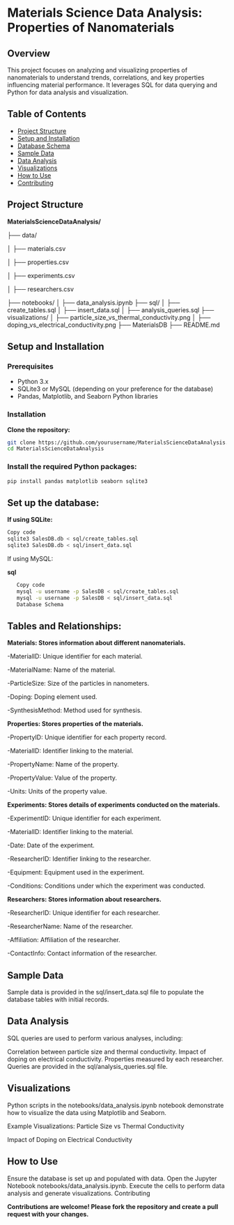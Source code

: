 # **Materials Science Data Analysis: Properties of Nanomaterials**

## **Overview**

This project focuses on analyzing and visualizing properties of nanomaterials to understand trends, correlations, and key properties influencing material performance. It leverages SQL for data querying and Python for data analysis and visualization.

## **Table of Contents**


- [Project Structure](#project-structure)
- [Setup and Installation](#setup-and-installation)
- [Database Schema](#database-schema)
- [Sample Data](#sample-data)
- [Data Analysis](#data-analysis)
- [Visualizations](#visualizations)
- [How to Use](#how-to-use)
- [Contributing](#contributing)

## **Project Structure**


**MaterialsScienceDataAnalysis/** 

├── data/ 

│   ├── materials.csv

│   ├── properties.csv

│   ├── experiments.csv

│   ├── researchers.csv

├── notebooks/
│   ├── data_analysis.ipynb
├── sql/
│   ├── create_tables.sql
│   ├── insert_data.sql
│   ├── analysis_queries.sql
├── visualizations/
│   ├── particle_size_vs_thermal_conductivity.png
│   ├── doping_vs_electrical_conductivity.png
├── MaterialsDB
├── README.md



## **Setup and Installation**

### **Prerequisites**

- Python 3.x
- SQLite3 or MySQL (depending on your preference for the database)
- Pandas, Matplotlib, and Seaborn Python libraries

### **Installation**


 **Clone the repository:**

   ```bash
   git clone https://github.com/yourusername/MaterialsScienceDataAnalysis.git
   cd MaterialsScienceDataAnalysis
```

### **Install the required Python packages:**

```bash
pip install pandas matplotlib seaborn sqlite3

```

## **Set up the database:**

**If using SQLite:**

```bash
Copy code
sqlite3 SalesDB.db < sql/create_tables.sql
sqlite3 SalesDB.db < sql/insert_data.sql
```

If using MySQL:

**sql**
``` bash
   Copy code
   mysql -u username -p SalesDB < sql/create_tables.sql
   mysql -u username -p SalesDB < sql/insert_data.sql
   Database Schema
```


## **Tables and Relationships:**

**Materials: Stores information about different nanomaterials.**

-MaterialID: Unique identifier for each material.

-MaterialName: Name of the material.

-ParticleSize: Size of the particles in nanometers.

-Doping: Doping element used.

-SynthesisMethod: Method used for synthesis.

**Properties: Stores properties of the materials.**

-PropertyID: Unique identifier for each property record.

-MaterialID: Identifier linking to the material.

-PropertyName: Name of the property.

-PropertyValue: Value of the property.

-Units: Units of the property value.

**Experiments: Stores details of experiments conducted on the materials.**

-ExperimentID: Unique identifier for each experiment.

-MaterialID: Identifier linking to the material.

-Date: Date of the experiment.

-ResearcherID: Identifier linking to the researcher.

-Equipment: Equipment used in the experiment.

-Conditions: Conditions under which the experiment was conducted.

**Researchers: Stores information about researchers.**

-ResearcherID: Unique identifier for each researcher.

-ResearcherName: Name of the researcher.

-Affiliation: Affiliation of the researcher.

-ContactInfo: Contact information of the researcher.

## **Sample Data**

Sample data is provided in the sql/insert_data.sql file to populate the database tables with initial records.

##  **Data Analysis**

SQL queries are used to perform various analyses, including:

Correlation between particle size and thermal conductivity.
Impact of doping on electrical conductivity.
Properties measured by each researcher.
Queries are provided in the sql/analysis_queries.sql file.


## **Visualizations**

Python scripts in the notebooks/data_analysis.ipynb notebook demonstrate how to visualize the data using Matplotlib and Seaborn.

Example Visualizations:
Particle Size vs Thermal Conductivity

Impact of Doping on Electrical Conductivity

## **How to Use**

Ensure the database is set up and populated with data.
Open the Jupyter Notebook notebooks/data_analysis.ipynb.
Execute the cells to perform data analysis and generate visualizations.
Contributing

**Contributions are welcome! Please fork the repository and create a pull request with your changes.**









